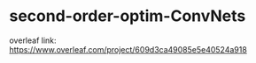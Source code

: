 # second-order-optim-ConvNets
overleaf link: https://www.overleaf.com/project/609d3ca49085e5e40524a918
